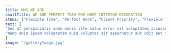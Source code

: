 ```yaml
---
title: WHO WE ARE
smallTitle: WE ARE PERFECT TEAM FOR HOME INTERIOR DECORATION
items: ["Flexible Time", "Perfect Work", "Client Priority", "Flexible Time","Perfect Work","Client Priority"]
text: [
"Sed ut perspiciatis unde omnis iste natus error sit voluptatem accusantium doloremque laudantium, totam rem aperiam, eaque ipsa quae ab illo inventore veritatis et quasi architecto beatae vitae dicta sunt explicabo.",
"Nemo enim ipsam voluptatem quia voluptas sit aspernatur aut odit aut fugit, sed quia consequuntur magni dolores eos qui ratione voluptatem sequi nesciunt."
]
image: "/galleryImage.jpg"
---
```

